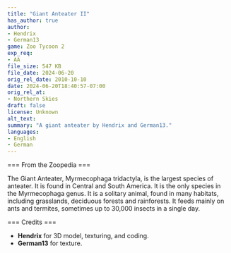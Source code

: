 ```yaml
---
title: "Giant Anteater II"
has_author: true
author: 
- Hendrix
- German13
game: Zoo Tycoon 2
exp_req: 
- AA
file_size: 547 KB
file_date: 2024-06-20
orig_rel_date: 2010-10-10
date: 2024-06-20T18:40:57-07:00
orig_rel_at: 
- Northern Skies
draft: false
license: Unknown
alt_text: 
summary: "A giant anteater by Hendrix and German13."
languages:
- English
- German
---
```


=== From the Zoopedia ===

The Giant Anteater, Myrmecophaga tridactyla, is the largest species of anteater. It is found in Central and South America. It is the only species in the Myrmecophaga genus. It is a solitary animal, found in many habitats, including grasslands, deciduous forests and rainforests. It feeds mainly on ants and termites, sometimes up to 30,000 insects in a single day.

=== Credits ===

- **Hendrix** for 3D model, texturing, and coding.
- **German13** for texture.